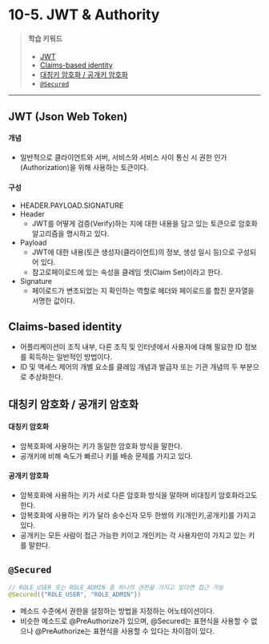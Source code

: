# 10-5. JWT & Authority

> #### 학습 키워드
>
> * [JWT](10-5.-jwt-and-authority.md#jwt-json-web-token)
> * [Claims-based identity](10-5.-jwt-and-authority.md#claims-based-identity)
> * [대칭키 암호화 / 공개키 암호화](10-5.-jwt-and-authority.md#undefined-3)
> * [`@Secured`](10-5.-jwt-and-authority.md#secured)

***

## JWT (Json Web Token)

#### 개념

* 일반적으로 클라이언트와 서버, 서비스와 서비스 사이 통신 시 권한 인가(Authorization)을 위해 사용하는 토큰이다.

#### 구성

* HEADER.PAYLOAD.SIGNATURE
* Header
  * JWT를 어떻게 검증(Verify)하는 지에 대한 내용을 담고 있는 토큰으로 암호화 알고리즘을 명시하고 있다.
* Payload
  * JWT에 대한 내용(토큰 생성자(클라이언트)의 정보, 생성 일시 등)으로 구성되어 있다.
  * 참고로페이로드에 있는 속성을 클레임 셋(Claim Set)이라고 한다.
* Signature
  * 페이로드가 변조되었는 지 확인하는 역할로 헤더와 페이로드를 합진 문자열을 서명한 값이다.

## Claims-based identity

* 어플리케이션이 조직 내부, 다른 조직 및 인터넷에서 사용자에 대해 필요한 ID 정보를 획득하는 일반적인 방법이다.
* ID 및 액세스 제어의 개별 요소를 클레임 개념과 발급자 또는 기관 개념의 두 부분으로 추상화한다.

## 대칭키 암호화 / 공개키 암호화

#### 대칭키 암호화

* 암복호화에 사용하는 키가 동일한 암호화 방식을 말한다.
* 공개키에 비해 속도가 빠르나 키를 배송 문제를 가지고 있다.

#### 공개키 암호화

* 암복호화에 사용하는 키가 서로 다른 암호화 방식을 말하며 비대칭키 암호화라고도 한다.
* 암복호화에 사용하는 키가 달라 송수신자 모두 한쌍의 키(개인키,공개키)를 가지고 있다.
* 공개키는 모든 사람이 접근 가능한 키이고 개인키는 각 사용자만이 가지고 있는 키를 말한다.

## `@Secured`

```java
// ROLE_USER 또는 ROLE_ADMIN 중 하나의 권한을 가지고 있다면 접근 가능
@Secured({"ROLE_USER", "ROLE_ADMIN"})
```

* 메소드 수준에서 권한을 설정하는 방법을 지정하는 어노테이션이다.
* 비슷한 메소드로 @PreAuthorize가 있으며, @Secured는 표현식을 사용할 수 없으나 @PreAuthorize는 표현식을 사용할 수 있다는 차이점이 있다.

